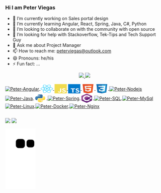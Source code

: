 ### Hi I am Peter Viegas
- 🔭 I’m currently working on Sales portal design
- 🌱 I’m currently learning Angular, React, Spring, Java, C#, Python
- 👯 I’m looking to collaborate on with the community with open source
- 🤔 I’m looking for help with Stackoverflow, Tek-Tips and Tech Support Guy
- 💬 Ask me about Project Manager
- 📫 How to reach me: peterviegas@outlook.com
- 😄 Pronouns: he/his
- ⚡ Fun fact: ...

<div align="center">
  <a href="https://github.com/rafaballerini">
  <img height="180em" src="https://github-readme-stats.vercel.app/api?username=peterviegas&show_icons=true&theme=dark&include_all_commits=true&count_private=true"/>
  <img height="180em" src="https://github-readme-stats.vercel.app/api/top-langs/?username=peterviegas&layout=compact&langs_count=7&theme=dark"/>
</div>

<div style="display: inline_block"><br>
  <img align="center" alt="Peter-Angular" height="30" width="40"  src="https://cdn.jsdelivr.net/gh/devicons/devicon/icons/angularjs/angularjs-original.svg" />
  <img align="center" alt="Peter-React" height="30" width="40" src="https://raw.githubusercontent.com/devicons/devicon/master/icons/react/react-original.svg">
  <img align="center" alt="Peter-Js" height="30" width="40" src="https://raw.githubusercontent.com/devicons/devicon/master/icons/javascript/javascript-plain.svg">
  <img align="center" alt="Peter-Ts" height="30" width="40" src="https://raw.githubusercontent.com/devicons/devicon/master/icons/typescript/typescript-plain.svg">
  <img align="center" alt="Peter-HTML" height="30" width="40" src="https://raw.githubusercontent.com/devicons/devicon/master/icons/html5/html5-original.svg">
  <img align="center" alt="Peter-CSS" height="30" width="40" src="https://raw.githubusercontent.com/devicons/devicon/master/icons/css3/css3-original.svg">
  <img align="center" alt="Peter-Nodejs" height="150" width="40" src="https://cdn.jsdelivr.net/gh/devicons/devicon/icons/nodejs/nodejs-original-wordmark.svg" />
  <img align="center" alt="Peter-Java" height="30" width="40" src="https://cdn.jsdelivr.net/gh/devicons/devicon/icons/java/java-original.svg" />
  <img align="center" alt="Peter-Python" height="30" width="40" src="https://raw.githubusercontent.com/devicons/devicon/master/icons/python/python-original.svg">
  <img align="center" alt="Peter-Spring" height="30" width="40" src="https://cdn.jsdelivr.net/gh/devicons/devicon/icons/spring/spring-original.svg" />
  <img align="center" alt="Peter-Csharp" height="30" width="40" src="https://raw.githubusercontent.com/devicons/devicon/master/icons/csharp/csharp-original.svg">
  <img align="center" alt="Peter-SQL" height="30" width="40" src="https://cdn.jsdelivr.net/gh/devicons/devicon/icons/microsoftsqlserver/microsoftsqlserver-plain.svg" />
  <img align="center" alt="Peter-MySql" height="30" width="40" src="https://cdn.jsdelivr.net/gh/devicons/devicon/icons/mysql/mysql-original.svg" />
  <img align="center" alt="Peter-Linux" height="30" width="40" src="https://cdn.jsdelivr.net/gh/devicons/devicon/icons/linux/linux-original.svg" />
  <img align="center" alt="Peter-Docker" height="40" width="40" src="https://cdn.jsdelivr.net/gh/devicons/devicon/icons/docker/docker-original.svg">
  <img align="center" alt="Peter-Nginx" height="40" width="60" src="https://cdn.jsdelivr.net/gh/devicons/devicon/icons/nginx/nginx-original.svg" />
  
</div>

##

<div> 
  <a href = "mailto:peterviegas@outlook.com"><img src="https://img.shields.io/badge/Microsoft_Outlook-0078D4?style=for-the-badge&logo=microsoft-outlook&logoColor=white"></a>
  <a href="https://www.linkedin.com/in/peterviegas" target="_blank"><img src="https://img.shields.io/badge/-LinkedIn-%230077B5?style=for-the-badge&logo=linkedin&logoColor=white" target="_blank"></a> 
 
  ![Snake animation](https://github.com/rafaballerini/rafaballerini/blob/output/github-contribution-grid-snake.svg)
 
</div>
